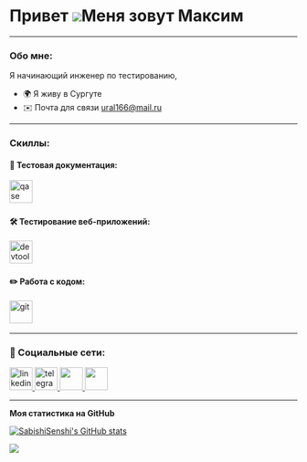 Привет ![](https://user-images.githubusercontent.com/18350557/176309783-0785949b-9127-417c-8b55-ab5a4333674e.gif)Меня зовут Максим
==============================================================================================================================

------------------

### Обо мне:
Я начинающий инженер по тестированию, 

* 🌍  Я живу в Сургуте
* ✉️  Почта для связи [ural166@mail.ru](mailto:ural166@mail.ru)

---
### Скиллы:
#### 📁 Тестовая документация:

  <div>
    <img src="https://luna1.co/eb0187.png" title="qase" alt="qase" width="40" height="40"/>&nbsp
  </div>

#### 🛠 Тестирование веб-приложений:

  <div>
    <img src="https://d33wubrfki0l68.cloudfront.net/38b5c953a4667366685d55db55d057c86db1fc54/a0fdc/static/acae6b24d940347661ca901ea07f47c1/chrome-dev-logo-icon.png" title="devtools" alt="devtools" width="40" height="40"/>&nbsp
  </div>

#### ✏️ Работа с кодом:

  <div>
    <img src="https://cdn.jsdelivr.net/gh/devicons/devicon/icons/git/git-original.svg" title="git" alt="git" width="40" height="40"/>&nbsp
  </div>

---

### 🤝 Социальные сети:

  <div id="badges">
    <a href="https://www.linkedin.com/in/maksim-uralskiy-8810b5288/" target="_blank">
      <img src="https://cdn-icons-png.flaticon.com/512/2504/2504799.png" width="40" height="40" alt="linkedin" />
    </a>
    <a href="https://t.me/artsiom_qa" target="_blank">
      <img src="https://cdn-icons-png.flaticon.com/512/2111/2111646.png" width="40" height="40" alt="telegram" />
    </a>
    <a href="https://discord.com/users/sabishi_senshi" target="_blank" rel="noreferrer">
      <img src="https://raw.githubusercontent.com/danielcranney/readme-generator/main/public/icons/socials/discord.svg" width="40" height="40" />
    </a>
    <a href="https://www.twitch.tv/Sabishi_Senshi" target="_blank" rel="noreferrer">
      <img src="https://raw.githubusercontent.com/danielcranney/readme-generator/main/public/icons/socials/twitch.svg" width="40" height="40" />
    </a>
  </div>

---

<b>Моя статистика на GitHub</b>

<a href="http://www.github.com/SabishiSenshi"><img src="https://github-readme-stats.vercel.app/api?username=SabishiSenshi&show_icons=true&hide=&count_private=true&title_color=0891b2&text_color=ffffff&icon_color=0891b2&bg_color=1c1917&hide_border=true&show_icons=true" alt="SabishiSenshi's GitHub stats" /></a>

<a href="http://www.github.com/SabishiSenshi"><img src="https://github-readme-streak-stats.herokuapp.com/?user=SabishiSenshi&stroke=ffffff&background=1c1917&ring=0891b2&fire=0891b2&currStreakNum=ffffff&currStreakLabel=0891b2&sideNums=ffffff&sideLabels=ffffff&dates=ffffff&hide_border=true" /></a>
